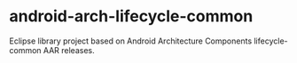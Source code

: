 # android-arch-lifecycle-common
Eclipse library project based on Android Architecture Components lifecycle-common AAR releases. 
